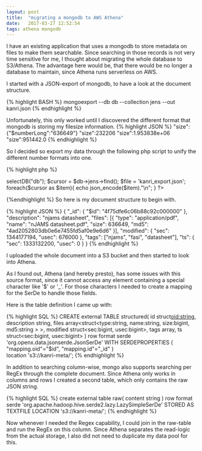```yaml
---
layout: post
title:  "migrating a mongodb to AWS Athena"
date:   2017-03-27 12:52:54
tags: athena mongodb
---
```

I have an existing application that uses a mongodb to store metadata on files to make them searchable. Since searching in those records is not very time sensitive for me, I thought about migrating the whole database to S3/Athena. The advantage here would be, that there would be no longer a database to maintain, since Athena runs serverless on AWS.

I started with a JSON-export of mongodb, to have a look at the document structure.

{% highlight BASH %}
mongoexport --db db --collection jens --out kanri.json
{% endhighlight %}

Unfortunately, this only worked until I discovered the different format that mongodb is storing my filesize information.
{% highlight JSON %}
"size":{"$numberLong":"636649"}
"size":232206
"size":1.953838e+06
"size":951442.0
{% endhighlight %}

So I decided so export my data through the following php script to unify the different number formats into one.

{% highlight php %}
<?php

$m = new MongoClient();
$db = $m->selectDB("db");

$cursor = $db->jens->find();
$file = 'kanri_export.json';
foreach($cursor as $item){
	echo json_encode($item)."\n";
}

?>
{%endhighlight %}
So here is my document structure to begin with.

{% highlight JSON %}
{
  "_id": {
    "$id": "4f75dfe6c06b88c92c000000"
  },
  "description": "njams datasheet",
  "files": [{
    "type": "application\/pdf",
    "name": "nJAMS datasheet.pdf",
    "size": 636649,
    "md5": "4ad2052803db0e6e7455fd5af0e9e6d6"
  }],
  "modified": {
    "sec": 1344177194,
    "usec": 676000
  },
  "tags": ["njams", "fasi", "datasheet"],
  "ts": {
    "sec": 1333132200,
    "usec": 0
  }
}
{% endhighlight %}

I uploaded the whole document into a S3 bucket and then started to look into Athena.

As I found out, Athena (and hereby presto), has some issues with this source format, since it cannot access any element containing a special character like '$' or '_'. For those characters I needed to create a mapping for the SerDe to handle those fields.

Here is the table definition I came up with:

{% highlight SQL %}
CREATE external TABLE structured(
  id struct<oid:string>,
  description string,
  files array<struct<type:string,
                     name:string,
                     size:bigint,
                     md5:string
                    >
             >,
  modified struct<sec:bigint,
                  usec:bigint>,
  tags array<string>,
  ts struct<sec:bigint,
            usec:bigint>
)
row format serde 'org.openx.data.jsonserde.JsonSerDe'
WITH SERDEPROPERTIES (
      "mapping.oid"="$id",
      "mapping.id"="_id"
)  
location 's3://kanri-meta/';
{% endhighlight %}

In addition to searching column-wise, mongo also supports searching per RegEx through the complete document. Since Athena only works in columns and rows I created a second table, which only contains the raw JSON string.

{% highlight SQL %}
create external table raw(
  content string
)
row format serde 'org.apache.hadoop.hive.serde2.lazy.LazySimpleSerDe'
STORED AS TEXTFILE
LOCATION 's3://kanri-meta/';
{% endhighlight %}

Now whenever I needed the Regex capability, I could join in the raw-table and run the RegEx on this column. Since Athena separates the read-logic from the actual storage, I also did not need to duplicate my data pool for this.
